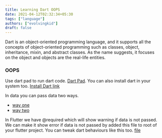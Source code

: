 ```yaml
---
title: Learning Dart OOPS
date: 2021-04-12T02:32:34+05:30
tags: ["language"]
authors: ["evolvingkid"]
draft: false
---
```

Dart is an object-oriented programming language, and it supports all the concepts of object-oriented programming such as classes, object, inheritance, mixin, and abstract classes. As the name suggests, it focuses on the object and objects are the real-life entities.

### OOPS

Use dart pad to run dart code. [Dart Pad](https://dartpad.dev/?null_safety=true).
You can also install dart in your system too. [Install Dart link](https://dart.dev/get-dart)

In data you can pass data two ways.

* [way one](https://github.com/tinkerhub/TinkerHub-Learning-Paths/tree/68357c3d0b1908372f12ffcb1dede6f3c058247a/content/flutter/OOPS/way_one.dart)
* [way two](https://github.com/tinkerhub/TinkerHub-Learning-Paths/tree/68357c3d0b1908372f12ffcb1dede6f3c058247a/content/flutter/OOPS/way_two.dart)

In Flutter we have @required which will show warning if data is not passed. We can make it show error if data is not passed by added this file to root of your flutter project.
You can tweak dart behaviours like this too. [file](https://github.com/evolvingkid/flutter-learning-path/blob/main/OOPS/analysis_options.yaml)